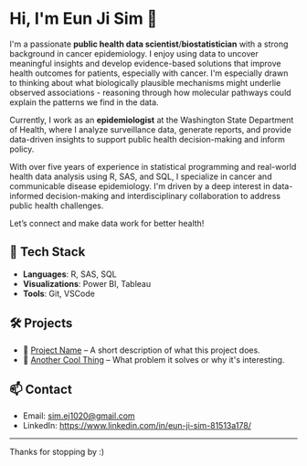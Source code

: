 
# Hi, I'm Eun Ji Sim 👋

I'm a passionate **public health data scientist**/**biostatistician** with a strong background in cancer epidemiology. I enjoy using data to uncover meaningful insights and develop evidence-based solutions that improve health outcomes for patients, especially with cancer. I'm especially drawn to thinking about what biologically plausible mechanisms might underlie observed associations - reasoning through how molecular pathways could explain the patterns we find in the data. 

Currently, I work as an **epidemiologist** at the Washington State Department of Health, where I analyze surveillance data, generate reports, and provide data-driven insights to support public health decision-making and inform policy.

With over five years of experience in statistical programming and real-world health data analysis using R, SAS, and SQL, I specialize in cancer and communicable disease epidemiology. I'm driven by a deep interest in data-informed decision-making and interdisciplinary collaboration to address public health challenges.

Let’s connect and make data work for better health!

## 🚀 Tech Stack
- **Languages**: R, SAS, SQL  
- **Visualizations**: Power BI, Tableau   
- **Tools**: Git, VSCode 

## 🛠️ Projects
- 🔗 [Project Name](https://your-project-link.com) – A short description of what this project does.
- 🔗 [Another Cool Thing](https://another-project-link.com) – What problem it solves or why it's interesting.

## 📫 Contact
- Email: sim.ej1020@gmail.com
- LinkedIn: https://www.linkedin.com/in/eun-ji-sim-81513a178/

---

Thanks for stopping by :) 

